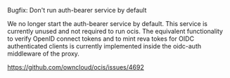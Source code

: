 Bugfix: Don't run auth-bearer service by default

We no longer start the auth-bearer service by default. This service is
currently unused and not required to run ocis. The equivalent functionality
to verify OpenID connect tokens and to mint reva tokes for OIDC authenticated
clients is currently implemented inside the oidc-auth middleware of the proxy.

https://github.com/owncloud/ocis/issues/4692
